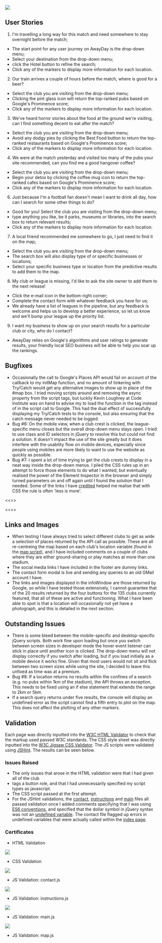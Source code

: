 <img src="images/site/testbar.PNG">

## User Stories

1. I'm travelling a long way for this match and need somewhere to stay overnight before the match;
 - The start point for any user journey on AwayDay is the drop-down menu;
 - Select your destination from the drop-down menu;
 - click the Hotel button to refine the search;
 - Click any of the markers to display more information for each location.

2. Our train arrives a couple of hours before the match, where is good for a beer?
 - Select the club you are visiting from the drop-down menu;
 - Clicking the pint glass icon will return the top-ranked pubs based on Google's Prominence score;
 - Click any of the markers to display more information for each location.

3. We've heard horror stories about the food at the ground we're visiting, can I find something decent to eat after the match?
 - Select the club you are visiting from the drop-down menu;
 - Avoid any dodgy pies by clicking the Best Food button to return the top-ranked restaurants based on Google's Prominence score;
 - Click any of the markers to display more information for each location.

4. We were at the match yesterday and visited too many of the pubs your site recommended, can you find me a good hangover coffee?
 - Select the club you are visiting from the drop-down menu;
 - Begin your detox by clicking the coffee mug icon to return the top-ranked cafes based on Google's Prominence score;
 - Click any of the markers to display more information for each location.

6. Just because I'm a football fan doesn't mean I want to drink all day, how can I search for some other things to do?
 - Good for you! Select the club you are visiting from the drop-down menu;
 - type anything you like, be it parks, museums or libraries, into the search box to return relevant results;
 - Click any of the markers to display more information for each location.

7. A local friend recommended me somewhere to go, I just need to find it on the map;
 - Select the club you are visiting from the drop-down menu;
 - The search box will also display type of or specific businesses or locations;
 - Select your specific business type or location from the predictive results to add them to the map.

8. My club or league is missing, I'd like to ask the site owner to add them to the next release!
 - Click the e-mail icon in the bottom-right corner;
 - Complete the contact form with whatever feedback you have for us;
 - We already have a list of leagues in the pipeline, but any feedback is welcome and helps us to develop a better experience, so 
 let us know and we'll bump your league up the priority list.

9. I want my business to show up on your search results for a particular club or city, who do I contact?
 - AwayDay relies on Google's algorithms and user ratings to generate results, your friendly local SEO business will be able to help 
 you soar up the rankings.


## Bugfixes

- Occasionally the call to Google's Places API would fail on account of the callback to my initMap function, and no amount of 
tinkering with Try/Catch would get any alternative images to show up in place of the #map box. I tried moving scripts around 
and removing the async property from the script tags, but luckily Kevin Loughrey at Code Institute was on hand to advise my to
load the function in the <body> tag instead of in the script call to Google. This had the dual effect of successfully displaying
my Try/Catch tests to the console, but also ensuring that the catch message never needed to be logged. 
- Bug #6: On the mobile view, when a club crest is clicked, the league-specific menu closes but the overall drop-down menu stays open. 
I tried to use class and ID selectors in jQuery to resolve this but could not find a solution. It doesn't impact the use of the site 
greatly but it does interfere with the usability flow on mobile devices, especially since people using mobiles are more likely to 
want to use the website as quickly as possible.
- Bug #7: I spent a lot of time trying to get the club crests to display in a neat way inside the drop-down menus. I piled the CSS 
rules up in an attempt to force those elements to do what I wanted, but eventually realised the power of the Element Inspector
in the browser and simply turned parameters on and off again until I found the solution that I needed. Some of the links I
have [credited](README.md) helped me realise that with CSS the rule is often 'less is more'.

<<<Responsiveness grid here>>>

<<<Bugfix grid here>>>

## Links and Images

- When testing I have always tried to select different clubs to get as wide a selection of places returned by the API call
as possible. These are all re-centreing the map based on each club's location variable (found in the 
[map script](assets/scripts/map.js)), and I have included comments on a couple of clubs where they are either ground-sharing or 
play matches at more than one stadium.
- The social media links I have included in the footer are dummy links.
- The contact form modal is live and sending any queries to an old GMail account I have.
- The links and images displayed in the infoWindow are those returned by Google, so while I have tested those extensively, I cannot 
guarantee that of the 20 results returned by the four buttons for the 135 clubs currently featured, that all of these are active and 
functioning. What I have been able to spot is that a location will occasionally not yet have a photograph, and this is detailed in 
the next section.

## Outstanding Issues

- There is some bleed between the mobile-specific and desktop-specific jQuery scripts. Both work fine upon loading but 
once you switch between screen sizes in developer mode the hover event listener can stick in place until another icon is 
clicked. The drop-down menu will not display correctly if you switch after loading, but if you load initially as a mobile device 
it works fine. Given that most users would not sit and flick between two screen sizes while using the site, I decided to leave 
this unfixed as time was at a premium.
- Bug #8: If a location returns no results within the confines of a search (e.g. no pubs within 1km of the stadium), the API throws
an exception. This needs to be fixed using an if else statement that extends the range to 2km or 5km.
- If a search query returns under five results, the console will display an undefined error as the script cannot find a fifth entry 
to plot on the map. This does not affect the plotting of any other markers.

## Validation

Each page was directly inputted into the [W3C HTML Validator](https://validator.w3.org/#validate_by_input) to check that 
the markup used passed W3C standards. The CSS style sheet was directly inputted into the 
[W3C Jigsaw CSS Validator](https://jigsaw.w3.org/css-validator/#validate_by_input). The JS scripts were validated using
[JSHint](http://jshint.com/). The results can be seen below.

### Issues Raised

- The only issues that arose in the HTML validation were that I had given all of the club <li> tags a button role, and that I had 
unnecessarily specified my script types as javascript.
- The CSS script passed at the first attempt.
- For the JSHint validations, the [contact](assets/scripts/contact.js), [instructions](assets/scripts/instructions.js) and 
[main](assets/scripts/main.js) files all passed validation once I added comments specifying that I was using
 [ES6 conventions](https://www.w3schools.com/Js/js_es6.asp), and specified that the dollar symbol in jQuery syntax was not an 
[undefined variable](https://stackoverflow.com/questions/8852765/jshint-and-jquery-is-not-defined#8854093). The contact file flagged
up errors in undefined variables that were actually called within the [index page](index.html).

### Certificates

- HTML Validation
<img src="images/site/html-valid.PNG">

- CSS Validation
<img src="images/site/css-valid.PNG">

- JS Validation: contact.js
<img src="images/site/contactjs-valid.PNG">

- JS Validation: instructions.js
<img src="images/site/instructionsjs-valid.PNG">

- JS Validation: main.js
<img src="images/site/mainjs-valid.PNG">

- JS Validation: map.js

